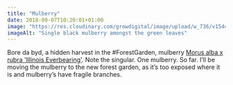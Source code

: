 ```yaml
---
title: "Mulberry"
date: 2018-09-07T10:20:01+01:00
image: "https://res.cloudinary.com/growdigital/image/upload/w_736/v1544351384/mulberry-44462831472.jpg"
imageAlt: "Single black mulberry amongst the green leaves"
---
```


Bore da byd, a hidden harvest in the #ForestGarden, mulberry [Morus alba x rubra 'Illinois Everbearing'](https://www.agroforestry.co.uk/product/mulberry-morus-alba-x-rubra-illinois-everbearing/). Note the singular. One mulberry. So far. I’ll be moving the mulberry to the new forest garden, as it’s too exposed where it is and mulberry’s have fragile branches.
